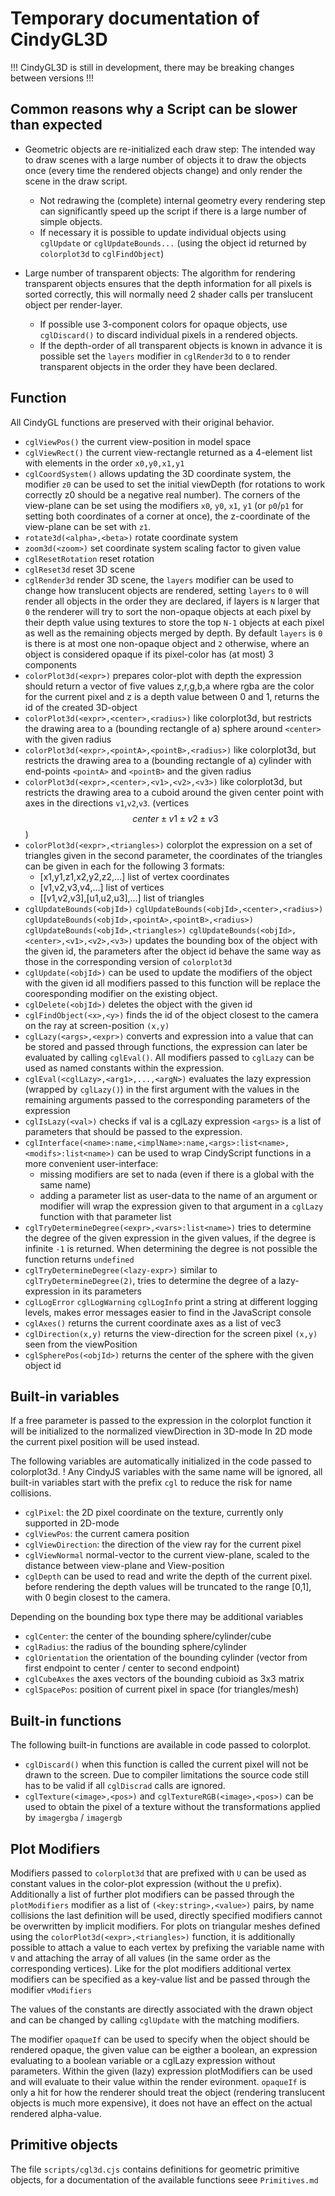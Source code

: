 # Temporary documentation of CindyGL3D

!!! CindyGL3D is still in development, there may be breaking changes between versions !!!

## Common reasons why a Script can be slower than expected

* Geometric objects are re-initialized each draw step:
    The intended way to draw scenes with a large number of objects it to draw the objects once (every time the rendered objects change) and only render the scene in the draw script.
    - Not redrawing the (complete) internal geometry every rendering step can significantly speed up the script if there is a large number of simple objects.
    - If necessary it is possible to update individual objects using `cglUpdate` or `cglUpdateBounds...` (using the object id returned by `colorplot3d` to `cglFindObject`)

* Large number of transparent objects:
    The algorithm for rendering transparent objects ensures that the depth information for all pixels is sorted correctly, this will normally need 2 shader calls per translucent object per render-layer.
    - If possible use 3-component colors for opaque objects, use `cglDiscard()` to discard individual pixels in a rendered objects.
    - If the depth-order of all transparent objects is known in advance it is possible set the `layers` modifier in `cglRender3d` to `0` to render transparent objects in the order they have been declared.


## Function

All CindyGL functions are preserved with their original behavior.

* `cglViewPos()` the current view-position in model space
* `cglViewRect()` the current view-rectangle returned as a 4-element list with elements in the order `x0,y0,x1,y1`
* `cglCoordSystem()` allows updating the 3D coordinate system, the modifier `z0` can be used to set the initial viewDepth (for rotations to work correctly z0 should be a negative real number).
The corners of the view-plane can be set using the modifiers `x0`, `y0`, `x1`, `y1` (or `p0`/`p1` for setting both coordinates of a corner at once), the z-coordinate of the view-plane can be set with `z1`.
* `rotate3d(<alpha>,<beta>)` rotate coordinate system
* `zoom3d(<zoom>)` set coordinate system scaling factor to given value
* `cglResetRotation` reset rotation
* `cglReset3d` reset 3D scene
* `cglRender3d` render 3D scene, the `layers` modifier can be used to change how translucent objects are rendered, setting `layers` to `0` will render all objects in the order they are declared, if layers is `N` larger that `0` the renderer will try to sort the non-opaque objects at each pixel by their depth value using textures to store the top `N-1` objects at each pixel as well as the remaining objects merged by depth.
By default `layers` is `0` is there is at most one non-opaque object and `2` otherwise, where an object is considered opaque if its pixel-color has (at most) 3 components
* `colorPlot3d(<expr>)` prepares color-plot with depth the expression should return a vector of five values z,r,g,b,a where rgba are the color for the current pixel and z is a depth value between 0 and 1, returns the id of the created 3D-object
* `colorPlot3d(<expr>,<center>,<radius>)` like colorplot3d, but restricts the drawing area to a (bounding rectangle of a) sphere around `<center>` with the given radius
* `colorPlot3d(<expr>,<pointA>,<pointB>,<radius>)` like colorplot3d, but restricts the drawing area to a (bounding rectangle of a) cylinder with end-points `<pointA>` and `<pointB>` and the given radius
* `colorPlot3d(<expr>,<center>,<v1>,<v2>,<v3>)` like colorplot3d, but restricts the drawing area to a cuboid around the given center point with axes in the directions `v1`,`v2`,`v3`. (vertices $$center\pm v1 \pm v2 \pm v3$$)
* `colorPlot3d(<expr>,<triangles>)` colorplot the expression on a set of triangles given in the second parameter, the coordinates of the triangles can be given in each for the following 3 formats:
     - [x1,y1,z1,x2,y2,z2,...]      list of vertex coordinates
     - [v1,v2,v3,v4,...]            list of vertices
     - [[v1,v2,v3],[u1,u2,u3],...]  list of triangles
* `cglUpdateBounds(<objId>)` `cglUpdateBounds(<objId>,<center>,<radius>)` `cglUpdateBounds(<objId>,<pointA>,<pointB>,<radius>)` `cglUpdateBounds(<objId>,<triangles>)` `cglUpdateBounds(<objId>,<center>,<v1>,<v2>,<v3>)` updates the bounding box of the object with the given id, the parameters after the object id behave the same way as those in the corresponding version of `colorplot3d`
* `cglUpdate(<objId>)` can be used to update the modifiers of the object with the given id all modifiers passed to this function will be replace the cooresponding modifier on the existing object.
* `cglDelete(<objId>)` deletes the object with the given id
* `cglFindObject(<x>,<y>)` finds the id of the object closest to the camera on the ray at screen-position `(x,y)`
* `cglLazy(<args>,<expr>)` converts and expression into a value that can be stored and passed through functions, the expression can later be evaluated by calling `cglEval()`. All modifiers passed to `cglLazy` can be used as named constants within the expression.
* `cglEval(<cglLazy>,<arg1>,...,<argN>)` evaluates the lazy expression (wrapped by `cglLazy()`) in the first argument with the values in the remaining arguments passed to the corresponding parameters of the expression
* `cglIsLazy(<val>)` checks if val is a cglLazy expression
`<args>` is a list of parameters that should be passed to the expression.
* `cglInterface(<name>:name,<implName>:name,<args>:list<name>,<modifs>:list<name>)` can be used to wrap CindyScript functions in a more convenient user-interface:
    - missing modifiers are set to nada (even if there is a global with the same name)
    - adding a parameter list as user-data to the name of an argument or modifier will wrap the expression given to that argument in a `cglLazy` function with that parameter list
* `cglTryDetermineDegree(<expr>,<vars>:list<name>)` tries to determine the degree of the given expression in the given values, if the degree is infinite `-1` is returned. When determining the degree is not possible the function returns `undefined`
* `cglTryDetermineDegree(<lazy-expr>)` similar to `cglTryDetermineDegree(2)`, tries to determine the degree of a lazy-expression in its parameters
* `cglLogError` `cglLogWarning` `cglLogInfo` print a string at different logging levels, makes error messages easier to find in the JavaScript console
* `cglAxes()` returns the current coordinate axes as a list of vec3
* `cglDirection(x,y)` returns the view-direction for the screen pixel `(x,y)` seen from the viewPosition
* `cglSpherePos(<objId>)` returns the center of the sphere with the given object id

## Built-in variables

If a free parameter is passed to the expression in the colorplot function it will be initialized to the normalized viewDirection in 3D-mode
In 2D mode the current pixel position will be used instead.

The following variables are automatically initialized in the code passed to colorplot3d.
! Any CindyJS variables with the same name will be ignored,
all built-in variables start with the prefix `cgl` to reduce the risk for name collisions.

* `cglPixel`: the 2D pixel coordinate on the texture, currently only supported in 2D-mode
* `cglViewPos`: the current camera position
* `cglViewDirection`: the direction of the view ray for the current pixel
* `cglViewNormal` normal-vector to the current view-plane, scaled to the distance between view-plane and View-position
* `cglDepth` can be used to read and write the depth of the current pixel. before rendering the depth values will be truncated to the range [0,1], with 0 begin closest to the camera.


Depending on the bounding box type there may be additional variables

* `cglCenter`: the center of the bounding sphere/cylinder/cube
* `cglRadius`: the radius of the bounding sphere/cylinder
* `cglOrientation` the orientation of the bounding cylinder (vector from first endpoint to center / center to second endpoint)
* `cglCubeAxes` the axes vectors of the bounding cubioid as 3x3 matrix
* `cglSpacePos`: position of current pixel in space (for triangles/mesh)

## Built-in functions

The following built-in functions are available in code passed to colorplot.

* `cglDiscard()` when this function is called the current pixel will not be drawn to the screen.
Due to compiler limitations the source code still has to be valid if all `cglDiscrad` calls are ignored.
* `cglTexture(<image>,<pos>)` and `cglTextureRGB(<image>,<pos>)` can be used to obtain the pixel of a texture without the transformations applied by `imagergba` / `imagergb`

## Plot Modifiers

Modifiers passed to `colorplot3d` that are prefixed with `U` can be used as constant values in the color-plot expression (without the `U` prefix).
Additionally a list of further plot modifiers can be passed through the `plotModifiers` modifier as a list of `(<key:string>,<value>)` pairs, by name collisions the last definition will be used, directly specified modifiers cannot be overwritten by implicit modifiers.
For plots on triangular meshes defined using the `colorPlot3d(<expr>,<triangles>)` function, it is additionally possible to attach a value to each vertex by prefixing the variable name with `V` and attaching the array of all values (in the same order as the corresponding vertices).
Like for the plot modifiers additional vertex modifiers can be specified as a key-value list and be passed through the modifier `vModifiers`

The values of the constants are directly associated with the drawn object and can be changed by calling `cglUpdate` with the matching modifiers.

The modifier `opaqueIf` can be used to specify when the object should be rendered opaque, the given value can be eigther a boolean, an expression evaluating to a boolean variable or a cglLazy expression without parameters.
Within the given (lazy) expression plotModifiers can be used and will evaluate to their value within the render evironment.
`opaqueIf` is only a hit for how the renderer should treat the object (rendering translucent objects is much more expensive), it does not have an effect on the actual rendered alpha-value.

## Primitive objects

The file `scripts/cgl3d.cjs` contains definitions for geometric primitive objects, for a documentation of the available functions seee `Primitives.md`